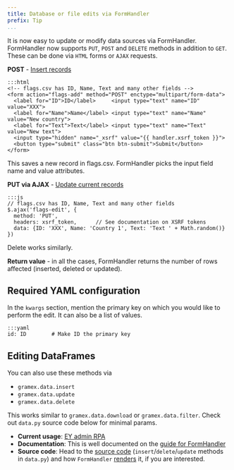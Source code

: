 ```yaml
---
title: Database or file edits via FormHandler
prefix: Tip
...
```


It is now easy to update or modify data sources via FormHandler. FormHandler now supports `PUT`, `POST` and `DELETE` methods in addition to `GET`. These can be done via `HTML` forms or `AJAX` requests.

**POST** - [Insert records](../formhandler/#formhandler-post)

    :::html
    <!-- flags.csv has ID, Name, Text and many other fields -->
    <form action="flags-add" method="POST" enctype="multipart/form-data">
      <label for="ID">ID</label>     <input type="text" name="ID" value="XXX">
      <label for="Name">Name</label> <input type="text" name="Name" value="New country">
      <label for="Text">Text</label> <input type="text" name="Text" value="New text">
      <input type="hidden" name="_xsrf" value="{{ handler.xsrf_token }}">
      <button type="submit" class="btn btn-submit">Submit</button>
    </form>

This saves a new record in flags.csv. FormHandler picks the input field name and value attributes.

**PUT via AJAX** - [Update current records](../formhandler/#formhandler-put)

    :::js
    // flags.csv has ID, Name, Text and many other fields
    $.ajax('flags-edit', {
      method: 'PUT',
      headers: xsrf_token,      // See documentation on XSRF tokens
      data: {ID: 'XXX', Name: 'Country 1', Text: 'Text ' + Math.random()}
    })

Delete works similarly.

**Return value** - in all the cases, FormHandler returns the number of rows affected (inserted, deleted or updated).

## Required YAML configuration

In the `kwargs` section, mention the primary key on which you would like to perform the edit. It can also be a list of values.

    :::yaml
    id: ID        # Make ID the primary key

## Editing DataFrames

You can also use these methods via

- `gramex.data.insert`
- `gramex.data.update`
- `gramex.data.delete`

This works similar to `gramex.data.download` or `gramex.data.filter`. Check out `data.py` source code below for minimal params.

- **Current usage**: [EY admin RPA](https://code.gramener.com/ey/ey-admin/blob/master/rpa/ey_admin_rpa.yaml#L13)
- **Documentation**: This is well documented on the [guide for FormHandler](../formhandler/#formhandler-edits)
- **Source code**: Head to the [source code](https://github.com/gramener/gramex/blob/dev/gramex/data.py)
  (`insert`/`delete`/`update` methods in `data.py`) and how `FormHandler`
  [renders](https://github.com/gramener/gramex/blob/dev/gramex/handlers/formhandler.py) it,
  if you are interested.
